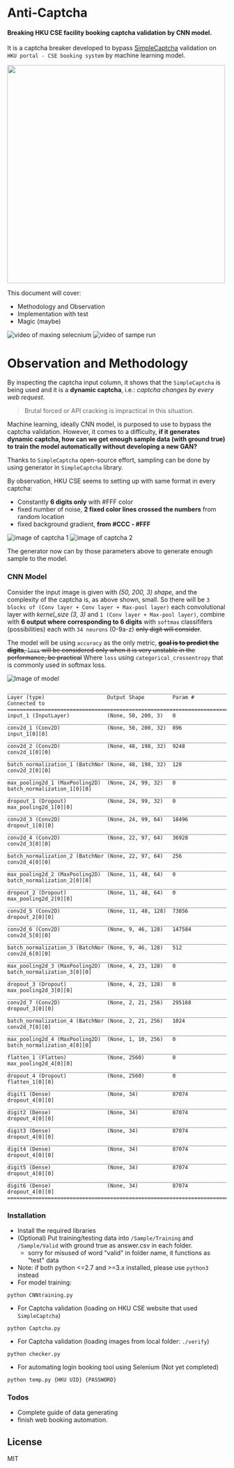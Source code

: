 # Anti-Captcha
#### Breaking HKU CSE facility booking captcha validation by CNN model.

It is a captcha breaker developed to bypass [SimpleCaptcha] validation on `HKU portal - CSE booking system` by machine learning model.

<img src="./preview_image_git/Booking_page.png" width="500" height="auto"/>



This document will cover:
  - Methodology and Observation
  - Implementation with test
  - Magic (maybe)
  
  
![video of maxing selecnium](./preview_image_git/video_1.gif)
![video of sampe run](./preview_image_git/video_2.gif)


# Observation and Methodology
By inspecting the captcha input column, it shows that the `SimpleCaptcha` is being used and it is a **dynamic captcha**, i.e.: *captcha changes by every web request*.
>Brutal forced or API cracking is impractical in this situation.

Machine learning, ideally CNN model, is purposed to use to bypass the captcha validation. However, it comes to a difficulty, **if it generates dynamic captcha, how can we get enough sample data (with ground true) to train the model automatically without developing a new GAN?**

Thanks to `SimpleCaptcha` open-source effort, sampling can be done by using generator in `SimpleCaptcha` library. 

By observation, HKU CSE seems to setting up with same format in every captcha:
- Constantly **6 digits only** with #FFF color
- fixed number of noise, **2 fixed color lines crossed the numbers** from random location
- fixed background gradient, **from #CCC - #FFF**

![image of captcha 1](preview_image_git/preview_1.png)
![image of captcha 2](preview_image_git/preview_2.png)

The generator now can by those parameters above to generate enough sample to the model.

### CNN Model
Consider the input image is given with *(50, 200, 3) shape*, and the complexity of the captcha is, as above shown, small. So there will be `3 blocks of (Conv layer + Conv layer + Max-pool layer)` each convolutional layer with *kernel_size (3, 3)* and `1 (Conv layer + Max-pool layer)`, combine with **6 output where corresponding to 6 digits** with `softmax` classififers (possibilities) each with `34 neurons` (0-9a-z) ~~only digit will consider~~.

The model will be using ```accuracy``` as the only metric, ~~**goal is to predict the digits**, ```loss``` will be considered only when it is very unstable in the performance, be practical~~ Where `loss` using `categorical_crossentropy` that is commonly used in softmax loss.

![Image of model](./preview_image_git/model.png)

```shell script
__________________________________________________________________________________________________
Layer (type)                    Output Shape         Param #     Connected to                     
==================================================================================================
input_1 (InputLayer)            (None, 50, 200, 3)   0                                            
__________________________________________________________________________________________________
conv2d_1 (Conv2D)               (None, 50, 200, 32)  896         input_1[0][0]                    
__________________________________________________________________________________________________
conv2d_2 (Conv2D)               (None, 48, 198, 32)  9248        conv2d_1[0][0]                   
__________________________________________________________________________________________________
batch_normalization_1 (BatchNor (None, 48, 198, 32)  128         conv2d_2[0][0]                   
__________________________________________________________________________________________________
max_pooling2d_1 (MaxPooling2D)  (None, 24, 99, 32)   0           batch_normalization_1[0][0]      
__________________________________________________________________________________________________
dropout_1 (Dropout)             (None, 24, 99, 32)   0           max_pooling2d_1[0][0]            
__________________________________________________________________________________________________
conv2d_3 (Conv2D)               (None, 24, 99, 64)   18496       dropout_1[0][0]                  
__________________________________________________________________________________________________
conv2d_4 (Conv2D)               (None, 22, 97, 64)   36928       conv2d_3[0][0]                   
__________________________________________________________________________________________________
batch_normalization_2 (BatchNor (None, 22, 97, 64)   256         conv2d_4[0][0]                   
__________________________________________________________________________________________________
max_pooling2d_2 (MaxPooling2D)  (None, 11, 48, 64)   0           batch_normalization_2[0][0]      
__________________________________________________________________________________________________
dropout_2 (Dropout)             (None, 11, 48, 64)   0           max_pooling2d_2[0][0]            
__________________________________________________________________________________________________
conv2d_5 (Conv2D)               (None, 11, 48, 128)  73856       dropout_2[0][0]                  
__________________________________________________________________________________________________
conv2d_6 (Conv2D)               (None, 9, 46, 128)   147584      conv2d_5[0][0]                   
__________________________________________________________________________________________________
batch_normalization_3 (BatchNor (None, 9, 46, 128)   512         conv2d_6[0][0]                   
__________________________________________________________________________________________________
max_pooling2d_3 (MaxPooling2D)  (None, 4, 23, 128)   0           batch_normalization_3[0][0]      
__________________________________________________________________________________________________
dropout_3 (Dropout)             (None, 4, 23, 128)   0           max_pooling2d_3[0][0]            
__________________________________________________________________________________________________
conv2d_7 (Conv2D)               (None, 2, 21, 256)   295168      dropout_3[0][0]                  
__________________________________________________________________________________________________
batch_normalization_4 (BatchNor (None, 2, 21, 256)   1024        conv2d_7[0][0]                   
__________________________________________________________________________________________________
max_pooling2d_4 (MaxPooling2D)  (None, 1, 10, 256)   0           batch_normalization_4[0][0]      
__________________________________________________________________________________________________
flatten_1 (Flatten)             (None, 2560)         0           max_pooling2d_4[0][0]            
__________________________________________________________________________________________________
dropout_4 (Dropout)             (None, 2560)         0           flatten_1[0][0]                  
__________________________________________________________________________________________________
digit1 (Dense)                  (None, 34)           87074       dropout_4[0][0]                  
__________________________________________________________________________________________________
digit2 (Dense)                  (None, 34)           87074       dropout_4[0][0]                  
__________________________________________________________________________________________________
digit3 (Dense)                  (None, 34)           87074       dropout_4[0][0]                  
__________________________________________________________________________________________________
digit4 (Dense)                  (None, 34)           87074       dropout_4[0][0]                  
__________________________________________________________________________________________________
digit5 (Dense)                  (None, 34)           87074       dropout_4[0][0]                  
__________________________________________________________________________________________________
digit6 (Dense)                  (None, 34)           87074       dropout_4[0][0]                  
==================================================================================================
```


### Installation

- Install the required libraries
- (Optional) Put training/testing data into `/Sample/Training` and `/Sample/Valid` with ground true as answer.csv in each folder.
    - sorry for misused of word "valid" in folder name, it functions as "test" data
 - Note: if both python <=2.7 and >=3.x installed, please use ```python3``` instead
 - For model training:
```shell script
python CNNtraining.py
```
- For Captcha validation (loading on HKU CSE website that used `SimpleCaptcha`)
```shell script
python Captcha.py
```

- For Captcha validation (loading images from local folder: `./verify`)
```shell script
python checker.py
```

- For automating login booking tool using Selenium (Not yet completed)
```shell script
python temp.py {HKU UID} {PASSWORD}
```


### Todos

 - Complete guide of data generating
 - finish web booking automation.

License
----

MIT




[//]: # (These are reference links used in the body of this note and get stripped out when the markdown processor does its job. There is no need to format nicely because it shouldn't be seen. Thanks SO - http://stackoverflow.com/questions/4823468/store-comments-in-markdown-syntax)

[SimpleCaptcha]:<http://simplecaptcha.sourceforge.net/>
